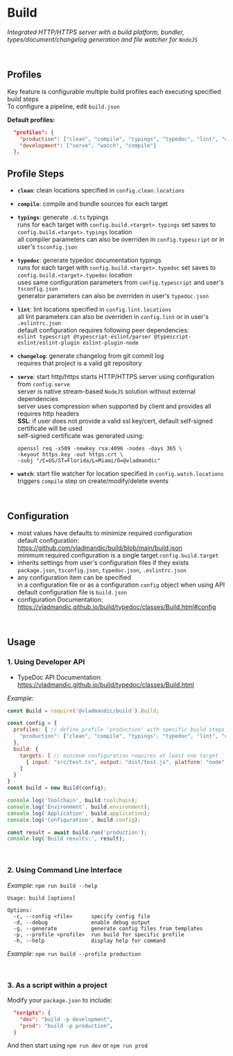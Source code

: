 # Build

*Integrated HTTP/HTTPS server with a build platform, bundler, types/document/changelog generation and file watcher for `NodeJS`*

<br>

## Profiles

Key feature is configurable multiple build profiles each executing specified build steps  
To configure a pipeline, edit `build.json`  

**Default profiles:**

```json
  "profiles": {
    "production": ["clean", "compile", "typings", "typedoc", "lint", "changelog"],
    "development": ["serve", "watch", "compile"]
  },
```

## Profile Steps

- **`clean`**: clean locations specified in `config.clean.locations`

- **`compile`**: compile and bundle sources for each target

- **`typings`**: generate `.d.ts` typings  
  runs for each target with `config.build.<target>.typings` set
  saves to `config.build.<target>.typings` location  
  all compiler parameters can also be overriden in `config.typescript` or in user's `tsconfig.json`  

- **`typedoc`**: generate typedoc documentation typings  
  runs for each target with `config.build.<target>.typedoc` set
  saves to `config.build.<target>.typedoc` location  
  uses same configuration parameters from `config.typescript` and user's `tsconfig.json`  
  generator parameters can also be overriden in user's `typedoc.json`  

- **`lint`**: lint locations specified in `config.lint.locations`  
  all lint parameters can also be overriden in `config.lint` or in user's `.eslintrc.json`  
  default configuration requires following peer dependencies:  
  `eslint typescript @typescript-eslint/parser @typescript-eslint/eslint-plugin eslint-plugin-node`

- **`changelog`**: generate changelog from git commit log  
  requires that project is a valid git repository

- **`serve`**: start http/https
  starts HTTP/HTTPS server using configuration from `config.serve`  
  server is native stream-based `NodeJS` solution without external dependencies  
  server uses compression when supported by client and provides all requires http headers  
  **SSL**: if user does not provide a valid ssl key/cert, default self-signed certificate will be used  
  self-signed certificate was generated using:

    ```shell
    openssl req -x509 -newkey rsa:4096 -nodes -days 365 \
    -keyout https.key -out https.crt \
    -subj "/C=US/ST=Florida/L=Miami/O=@vladmandic"
    ```

- **`watch`**: start file watcher for location specified in `config.watch.locations`  
  triggers `compile` step on create/modify/delete events

<br>

## Configuration

- most values have defaults to minimize required configuration  
  default configuration: <https://github.com/vladmandic/build/blob/main/build.json>  
  minimum required configuration is a single target `config.build.target`
- inherits settings from user's configuration files if they exists  
  `package.json`, `tsconfig.json`, `typedoc.json`, `.eslintrc.json`
- any configuration item can be specified  
  in a configuration file or as a configuration `config` object when using API  
  default configuration file is `build.json` 
- configuration Documentation:  
  <https://vladmandic.github.io/build/typedoc/classes/Build.html#config>

<br>

## Usage

### 1. Using Developer API

- TypeDoc API Documentation:  
  <https://vladmandic.github.io/build/typedoc/classes/Build.html>

*Example*:

```js
const Build = require('@vladmandic/build').Build;

const config = {
  profiles: { // define profile 'production' with specific build steps
    "production": ["clean", "compile", "typings", "typedoc", "lint", "changelog"],
  },
  build: {
    targets: [ // minimum configuration requires at least one target
      { input: "src/test.ts", output: "dist/test.js", platform: "node", format: "cjs", typedoc: 'typedoc', typings: 'types' }
    ]
  }
}
const build = new Build(config);

console.log('Toolchain', build.toolchain);
console.log('Environment', build.environment);
console.log('Application', build.application);
console.log('Configuration', build.config);

const result = await build.run('production');
console.log('Build results:', result);
```

<br>

### 2. Using Command Line Interface

*Example*: `npm run build --help`

```log
Usage: build [options]

Options:
  -c, --config <file>      specify config file
  -d, --debug              enable debug output
  -g, --generate           generate config files from templates
  -p, --profile <profile>  run build for specific profile
  -h, --help               display help for command
```

*Example*: `npm run build --profile production`


<br>

### 3. As a script within a project

Modify your `package.json` to include:

```json
  "scripts": {
    "dev": "build -p development",
    "prod": "build -p production",
  }
```

And then start using `npm run dev` or `npm run prod`

<br>
